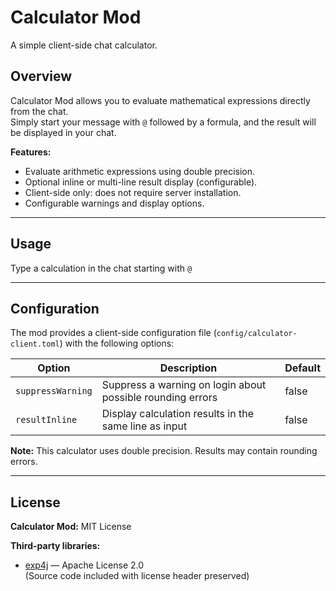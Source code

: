 # Calculator Mod
A simple client-side chat calculator.

## Overview
Calculator Mod allows you to evaluate mathematical expressions directly from the chat.  
Simply start your message with `@` followed by a formula, and the result will be displayed in your chat.

**Features:**
- Evaluate arithmetic expressions using double precision.
- Optional inline or multi-line result display (configurable).
- Client-side only: does not require server installation.
- Configurable warnings and display options.

---

## Usage
Type a calculation in the chat starting with `@`

---

## Configuration

The mod provides a client-side configuration file (`config/calculator-client.toml`) with the following options:

| Option            | Description                                                | Default |
|-------------------|------------------------------------------------------------|---------|
| `suppressWarning` | Suppress a warning on login about possible rounding errors | false   |
| `resultInline`    | Display calculation results in the same line as input      | false   |

**Note:**
This calculator uses double precision. Results may contain rounding errors.

---

## License

**Calculator Mod:** MIT License

**Third-party libraries:**
- [exp4j](https://www.objecthunter.net/exp4j) — Apache License 2.0  
  (Source code included with license header preserved)